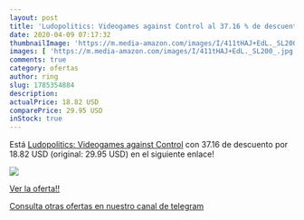 ```yaml
---
layout: post
title: 'Ludopolitics: Videogames against Control al 37.16 % de descuento'
date: 2020-04-09 07:17:32
thumbnailImage: 'https://m.media-amazon.com/images/I/411tHAJ+EdL._SL200_.jpg'
images: [ 'https://m.media-amazon.com/images/I/411tHAJ+EdL._SL200_.jpg' ]
comments: true
category: ofertas
author: ring
slug: 1785354884
description:
actualPrice: 18.82 USD
comparePrice: 29.95 USD
inStock: true
---
```


Está [Ludopolitics: Videogames against Control](https://www.amazon.com/dp/1785354884/?tag=redken08-20) con 37.16 de descuento por 18.82 USD (original: 29.95 USD) en el siguiente enlace!

[![](https://m.media-amazon.com/images/I/411tHAJ+EdL._SL200_.jpg)](https://www.amazon.com/dp/1785354884/?tag=redken08-20)

[Ver la oferta!!](https://www.amazon.com/dp/1785354884/?tag=redken08-20)

[Consulta otras ofertas en nuestro canal de telegram](https://t.me/s/ofertas25)
